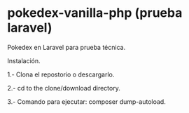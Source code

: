 # pokedex-vanilla-php (prueba laravel)
Pokedex en Laravel para prueba técnica.

Instalación.

1.- Clona el repostorio o descargarlo.

2.- cd to the clone/download directory.

3.- Comando para ejecutar: composer dump-autoload.
